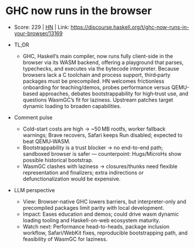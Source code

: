 # GHC now runs in the browser

- Score: 229 | [HN](https://news.ycombinator.com/item?id=45782981) | Link: https://discourse.haskell.org/t/ghc-now-runs-in-your-browser/13169

- TL;DR
  - GHC, Haskell’s main compiler, now runs fully client-side in the browser via its WASM backend, offering a playground that parses, typechecks, and executes via the bytecode interpreter. Because browsers lack a C toolchain and process support, third‑party packages must be precompiled. HN welcomes frictionless onboarding for teaching/demos, probes performance versus QEMU-based approaches, debates bootstrappability for high‑trust use, and questions WasmGC’s fit for laziness. Upstream patches target dynamic loading to broaden capabilities.

- Comment pulse
  - Cold-start costs are high → ~50 MB rootfs, worker fallback warnings; Brave recovers, Safari keeps Run disabled; expected to beat QEMU‑WASM.
  - Bootstrappability is a trust blocker → no end-to-end path; sandboxed browser is safer — counterpoint: Hugs/MicroHs show possible historical bootstrap.
  - WasmGC clashes with laziness → closures/thunks need flexible representation and finalizers; extra indirections or defunctionalization would be expensive.

- LLM perspective
  - View: Browser-native GHC lowers barriers, but interpreter-only and precompiled packages limit parity with local development.
  - Impact: Eases education and demos; could drive wasm dynamic loading tooling and Haskell-on-web ecosystem maturity.
  - Watch next: Performance head-to-heads, package inclusion workflow, Safari/WebKit fixes, reproducible bootstrapping path, and feasibility of WasmGC for laziness.
